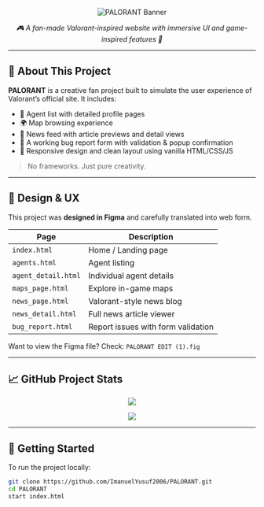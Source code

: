 <!-- PALORANT README.md -->

<!-- Custom Banner -->
<p align="center">
  <img src="https://capsule-render.vercel.app/api?type=waving&color=fa4454&height=200&section=header&text=PALORANT&fontSize=45&fontColor=ffffff&animation=fadeIn" alt="PALORANT Banner" />
</p>

<p align="center"><em>🎮 A fan-made Valorant-inspired website with immersive UI and game-inspired features 🎯</em></p>

---

## 🧠 About This Project

**PALORANT** is a creative fan project built to simulate the user experience of Valorant’s official site. It includes:
- 🔫 Agent list with detailed profile pages
- 🌍 Map browsing experience
- 📰 News feed with article previews and detail views
- 🐞 A working bug report form with validation & popup confirmation
- 📱 Responsive design and clean layout using vanilla HTML/CSS/JS

> No frameworks. Just pure creativity.

---

## 🎨 Design & UX

This project was **designed in Figma** and carefully translated into web form.

| Page                 | Description                        |
|----------------------|------------------------------------|
| `index.html`         | Home / Landing page                |
| `agents.html`        | Agent listing                      |
| `agent_detail.html`  | Individual agent details           |
| `maps_page.html`     | Explore in-game maps               |
| `news_page.html`     | Valorant-style news blog           |
| `news_detail.html`   | Full news article viewer           |
| `bug_report.html`    | Report issues with form validation |

Want to view the Figma file? Check: `PALORANT EDIT (1).fig`

---

## 📈 GitHub Project Stats

<p align="center">
  <img src="https://github-readme-stats.vercel.app/api/pin/?username=ImanuelYusuf2006&repo=PALORANT&theme=radical" />
</p>

<p align="center">
  <img src="https://github-readme-stats.vercel.app/api/top-langs/?username=ImanuelYusuf2006&repo=PALORANT&layout=compact&theme=radical" />
</p>

---

## 🚀 Getting Started

To run the project locally:

```bash
git clone https://github.com/ImanuelYusuf2006/PALORANT.git
cd PALORANT
start index.html
